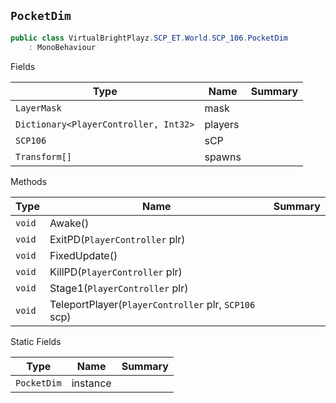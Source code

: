 ## `PocketDim`

```csharp
public class VirtualBrightPlayz.SCP_ET.World.SCP_106.PocketDim
    : MonoBehaviour

```

Fields

| Type | Name | Summary | 
| --- | --- | --- | 
| `LayerMask` | mask |  | 
| `Dictionary<PlayerController, Int32>` | players |  | 
| `SCP106` | sCP |  | 
| `Transform[]` | spawns |  | 


Methods

| Type | Name | Summary | 
| --- | --- | --- | 
| `void` | Awake() |  | 
| `void` | ExitPD(`PlayerController` plr) |  | 
| `void` | FixedUpdate() |  | 
| `void` | KillPD(`PlayerController` plr) |  | 
| `void` | Stage1(`PlayerController` plr) |  | 
| `void` | TeleportPlayer(`PlayerController` plr, `SCP106` scp) |  | 


Static Fields

| Type | Name | Summary | 
| --- | --- | --- | 
| `PocketDim` | instance |  | 


